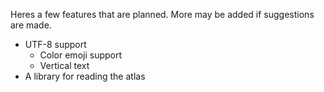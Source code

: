 Heres a few features that are planned. More may be added if suggestions are made.

*  UTF-8 support
   *  Color emoji support
   *  Vertical text
*  A library for reading the atlas
